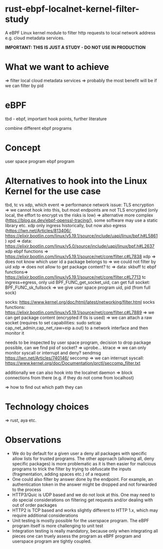 # rust-ebpf-localnet-kernel-filter-study
A eBPF Linux kernel module to filter http requests to local network address e.g. cloud metadata services.

**IMPORTANT: THIS IS JUST A STUDY - DO NOT USE IN PRODUCTION**


# What we want to achieve

=> filter local cloud metadata services
=> probably the most benefit will be if we can filter by pid

# eBPF
tbd - ebpf, important hook points, further literature

combine different ebpf programs

# Concept
user space program
ebpf program

# Alternatives to hook into the Linux Kernel for the use case

tbd, tc vs xdp, which event => performance
network issue: TLS encryption => we cannot hook into this, but most endpoints are not TLS encrypted (only local, the effort to encrypt vs the risks is low)
=> alternative more complex (https://blog.px.dev/ebpf-openssl-tracing/), some software may use a static library etc.
xdp only ingress historically, but now also egress (https://lwn.net/Articles/813406/, https://elixir.bootlin.com/linux/v5.19.1/source/include/uapi/linux/bpf.h#L5861) 
xpd => data: https://elixir.bootlin.com/linux/v5.0/source/include/uapi/linux/bpf.h#L2637
xdp ebpf functions => https://elixir.bootlin.com/linux/v5.19.1/source/net/core/filter.c#L7838
xdp => does not know which user id a package belongs to => we could not filter by uid
xdp => does not allow to get package content?
tc => data: skbuff
tc ebpf functions=> https://elixir.bootlin.com/linux/v5.19.1/source/net/core/filter.c#L7713
tc ingress+egress,  only uid BPF_FUNC_get_socket_uid, can get full socket: BPF_FUNC_sk_fullsock => we give user space program uid, pid (from full sock)

socks: https://www.kernel.org/doc/html/latest/networking/filter.html
socks functions: https://elixir.bootlin.com/linux/v5.19.1/source/net/core/filter.c#L7889
=> we can get package content (encrypted if tls is used) => we can attach a raw socket (requires to set capabilities: sudo setcap cap_net_admin,cap_net_raw=eip a.out) to a network interface and then monitor it

needs to be inspected by user space program, decision to drop package possible, can we find pid of socket? 
=> uprobe...
ktrace => we can only monitor syscall or interrupt and deny? sendmsg https://lwn.net/Articles/740146/
seccomp => we can interrupt syscall: https://www.kernel.org/doc/Documentation/prctl/seccomp_filter.txt

additionally we can also hook into the localnet daemon => block connections from there (e.g. if they do not come from localhost)

=> how to find out which path they can 

# Technology choices
=> rust, aya etc.

# Observations
* We do by default for a given user a deny all packages with specific allow lists for trusted programs. The other approach (allowing all, deny specific packages) is more problematic as it is then easier for malicious programs to trick the filter by trying to obfuscate the inputs (fragmentation, adding spaces etc.) of a request
* One could also filter by answer done by the endpoint. For example, an authentication token in the answer might be dropped and not forwarded to the process
* HTTP3/Quic is UDP based and we do not look at this. One may need to do special considerations on filtering get requests and/or dealing with out of order packages
* HTTP2 is TCP based and works slightly different to HTTP 1.x, which may require additional considerations
* Unit testing is mostly possible for the userspace program. The eBPF program itself is more challenging to unit test
* Integration testing is really mandatory, because only when integrating all pieces one can truely assess the program as eBPF program and userspace program are tightly coupled.